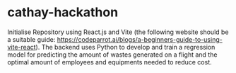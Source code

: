 # cathay-hackathon

Initialise Repository using React.js and Vite (the following website should be a suitable guide: https://codeparrot.ai/blogs/a-beginners-guide-to-using-vite-react). The backend uses Python to develop and train a regression model for predicting the amount of wastes generated on a flight and the optimal amount of employees and equipments needed to reduce cost.
